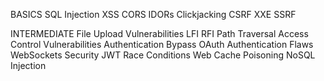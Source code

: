

BASICS
	    SQL Injection
	    XSS
	    CORS
	    IDORs
	    Clickjacking
	    CSRF
	    XXE
	    SSRF



INTERMEDIATE
		File Upload Vulnerabilities
	    LFI
	    RFI
	    Path Traversal
	    Access Control Vulnerabilities
	    Authentication Bypass
	    OAuth Authentication Flaws
	    WebSockets Security
	    JWT
	    Race Conditions
	    Web Cache Poisoning
	    NoSQL Injection
		